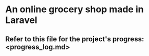 # An online grocery shop made in Laravel

## Refer to this file for the project's progress: <progress_log.md>

